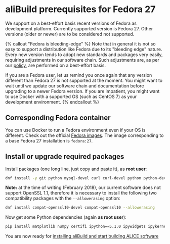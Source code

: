 aliBuild prerequisites for Fedora 27
====================================

We support on a best-effort basis recent versions of Fedora as development platform. Currently
supported version is Fedora 27. Other versions (older or newer) are to be considered not supported.

{% callout "Fedora is bleeding-edge" %}
Note that in general it is not so easy to support a distribution like Fedora due to its "bleeding
edge" nature. Every new version tends to adopt new standards and packages very easily, requiring
adjustments in our software chain. Such adjustments are, as per our
[policy](https://indico.cern.ch/event/642232/#3-wp3-common-tools-and-softwar), are performed on a
best-effort basis.

If you are a Fedora user, let us remind you once again that any version different than Fedora 27 is
not supported at the moment. You might want to wait until we update our software chain and
documentation before upgrading to a newer Fedora version. If you are impatient, you might want to
use Docker with a supported OS (such as CentOS 7) as your development environment.
{% endcallout %}


## Corresponding Fedora container

You can use Docker to run a Fedora environment even if your OS is different. Check out the official
[Fedora images](https://hub.docker.com/_/fedora/). The image corresponding to a base Fedora 27
installation is `fedora:27`.


## Install or upgrade required packages

Install packages (one long line, just copy and paste it), as **root user**:

```bash
dnf install -y git python mysql-devel curl curl-devel python python-devel python-pip bzip2 bzip2-devel unzip autoconf automake texinfo gettext gettext-devel libtool freetype freetype-devel libpng libpng-devel sqlite sqlite-devel ncurses-devel mesa-libGLU-devel libX11-devel libXpm-devel libXext-devel libXft-devel libxml2 libxml2-devel motif motif-devel kernel-devel pciutils-devel kmod-devel bison flex perl-ExtUtils-Embed environment-modules which gcc-gfortran gcc-c++ swig rsync
```

**Note:** at the time of writing (February 2018), our current software does not support OpenSSL 1.1,
therefore it is necessary to install the following two compatibility packages with the
`--allowerasing` option:

```bash
dnf install compat-openssl10-devel compat-openssl10 --allowerasing
```

Now get some Python dependencies (again **as root user**):

```bash
pip install matplotlib numpy certifi ipython==5.1.0 ipywidgets ipykernel notebook metakernel pyyaml
```

You are now ready for [installing aliBuild and start building ALICE
software](README.md#get-or-upgrade-alibuild)

